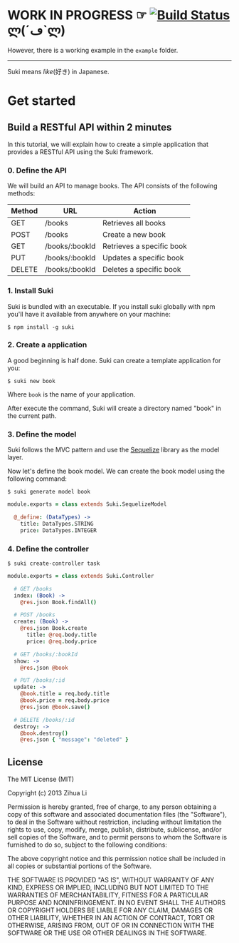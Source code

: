 # WORK IN PROGRESS ☞ [![Build Status](https://travis-ci.org/luin/Suki.png?branch=master)](https://travis-ci.org/luin/Suki) ლ(´ڡ`ლ)

However, there is a working example in the `example` folder.

* * *

Suki means *like*(好き) in Japanese.

# Get started

## Build a RESTful API within 2 minutes

In this tutorial, we will explain how to create a simple application that provides a RESTful API using the Suki framework.

### 0. Define the API

We will build an API to manage books. The API consists of the following methods:

<table>
  <thead>
    <tr>
      <th>Method</th>
      <th>URL</th>
      <th>Action</th>
    </tr>
  </thead>
  <tbody>
    <tr>
      <td>GET</td>
      <td>/books</td>
      <td>Retrieves all books</td>
    </tr>
    <tr>
      <td>POST</td>
      <td>/books</td>
      <td>Create a new book</td>
    </tr>
    <tr>
      <td>GET</td>
      <td>/books/:bookId</td>
      <td>Retrieves a specific book</td>
    </tr>
    <tr>
      <td>PUT</td>
      <td>/books/:bookId</td>
      <td>Updates a specific book</td>
    </tr>
    <tr>
      <td>DELETE</td>
      <td>/books/:bookId</td>
      <td>Deletes a specific book</td>
    </tr>
</table>

### 1. Install Suki

Suki is bundled with an executable. If you install suki globally with npm you'll have it available from anywhere on your machine:

`$ npm install -g suki`

### 2. Create a application

A good beginning is half done. Suki can create a template application for you:

`$ suki new book`

Where `book` is the name of your application.

After execute the command, Suki will create a directory named "book" in the current path.

### 3. Define the model

Suki follows the MVC pattern and use the [Sequelize](http://sequelizejs.com) library as the model layer.

Now let's define the book model. We can create the book model using the following command:

`$ suki generate model book`

```CoffeeScript
module.exports = class extends Suki.SequelizeModel

  @_define: (DataTypes) ->
    title: DataTypes.STRING
    price: DataTypes.INTEGER
```

### 4. Define the controller

`$ suki create-controller task`

```CoffeeScript
module.exports = class extends Suki.Controller

  # GET /books
  index: (Book) ->
    @res.json Book.findAll()

  # POST /books
  create: (Book) ->
    @res.json Book.create
      title: @req.body.title
      price: @req.body.price

  # GET /books/:bookId
  show: ->
    @res.json @book

  # PUT /books/:id
  update: ->
    @book.title = req.body.title
    @book.price = req.body.price
    @res.json @book.save()

  # DELETE /books/:id
  destroy: ->
    @book.destroy()
    @res.json { "message": "deleted" }
```

License
-------
The MIT License (MIT)

Copyright (c) 2013 Zihua Li

Permission is hereby granted, free of charge, to any person obtaining a copy of this software and associated documentation files (the "Software"), to deal in the Software without restriction, including without limitation the rights to use, copy, modify, merge, publish, distribute, sublicense, and/or sell copies of the Software, and to permit persons to whom the Software is furnished to do so, subject to the following conditions:

The above copyright notice and this permission notice shall be included in all copies or substantial portions of the Software.

THE SOFTWARE IS PROVIDED "AS IS", WITHOUT WARRANTY OF ANY KIND, EXPRESS OR IMPLIED, INCLUDING BUT NOT LIMITED TO THE WARRANTIES OF MERCHANTABILITY, FITNESS FOR A PARTICULAR PURPOSE AND NONINFRINGEMENT. IN NO EVENT SHALL THE AUTHORS OR COPYRIGHT HOLDERS BE LIABLE FOR ANY CLAIM, DAMAGES OR OTHER LIABILITY, WHETHER IN AN ACTION OF CONTRACT, TORT OR OTHERWISE, ARISING FROM, OUT OF OR IN CONNECTION WITH THE SOFTWARE OR THE USE OR OTHER DEALINGS IN THE SOFTWARE.
